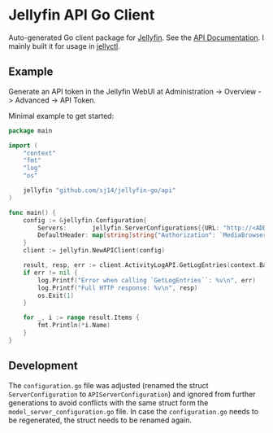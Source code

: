# Jellyfin API Go Client

Auto-generated Go client package for [Jellyfin](https://jellyfin.org/). See the [API Documentation](/api/README.md). I mainly built it for usage in [jellyctl](https://github.com/sj14/jellyctl).

## Example

Generate an API token in the Jellyfin WebUI at Administration -> Overview -> Advanced -> API Token.

Minimal example to get started:

```go
package main

import (
	"context"
	"fmt"
	"log"
	"os"

	jellyfin "github.com/sj14/jellyfin-go/api"
)

func main() {
	config := &jellyfin.Configuration{
		Servers:       jellyfin.ServerConfigurations{{URL: "http://<ADDRESS>:<PORT>"}},
		DefaultHeader: map[string]string{"Authorization": `MediaBrowser Token="<API_TOKEN>"`},
	}
	client := jellyfin.NewAPIClient(config)

	result, resp, err := client.ActivityLogAPI.GetLogEntries(context.Background()).Execute()
	if err != nil {
		log.Printf("Error when calling `GetLogEntries``: %v\n", err)
		log.Printf("Full HTTP response: %v\n", resp)
		os.Exit(1)
	}

	for _, i := range result.Items {
		fmt.Println(*i.Name)
	}
}
```

## Development

The `configuration.go` file was adjusted (renamed the struct `ServerConfiguration` to `APIServerConfiguration`) and ignored from further generations to avoid conflicts with the same struct form the `model_server_configuration.go` file. In case the `configuration.go` needs to be regenerated, the struct needs to be renamed again.
